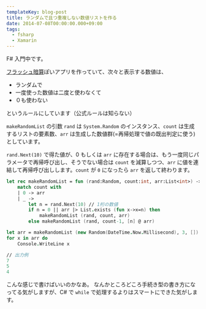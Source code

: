 ```yaml
---
templateKey: blog-post
title: ランダムで且つ重複しない数値リストを作る
date: 2014-07-08T00:00:00.000+09:00
tags:
  - fsharp
  - Xamarin
---
```

F# 入門中です。
<!--more-->

[フラッシュ暗算](http://www.shuzan.jp/kentei/flash/)ぽいアプリを作っていて、次々と表示する数値は、

* ランダムで
* 一度使った数値は二度と使わなくて
* ０も使わない

というルールにしています（公式ルールは知らない）

``makeRandomList`` の引数 ``rand`` は ``System.Random`` のインスタンス、``count`` は生成するリストの要素数、``arr`` は生成した数値群(=再帰処理で値の既出判定に使う)としています。

``rand.Next(10)`` で得た値が、0 もしくは ``arr`` に存在する場合は、もう一度同じパラメータで再帰呼び出し、そうでない場合は ``count`` を減算しつつ、``arr`` に値を連結して再帰呼び出しします。``count`` が ``0`` になったら ``arr`` を返して終わります。

```fsharp
let rec makeRandomList = fun (rand:Random, count:int, arr:List<int>) ->
    match count with
    | 0 -> arr
    | _ -> 
        let n = rand.Next(10) // 1桁の数値
        if n = 0 || arr |> List.exists (fun x->x=n) then 
            makeRandomList (rand, count, arr) 
        else makeRandomList (rand, count-1, [n] @ arr)

let arr = makeRandomList (new Random(DateTime.Now.Millisecond), 3, [])
for x in arr do
    Console.WriteLine x

// 出力例
7
5
4
```

こんな感じで書けばいいのかなあ。
なんかところどころ手続き型の書き方になってる気がしますが、C# で ``while`` で処理するよりはスマートにできた気がします。
